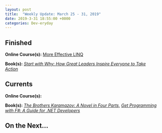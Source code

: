 ```yaml
---
layout: post
title:  "Weekly Update: March 25 - 31, 2019"
date: 2019-3-31 18:55:00 +0000
categories: Dev-eryday
---
```




## Finished

**Online Course(s):** [More Effective LINQ][linq]

**Book(s):** *[Start with Why: How Great Leaders Inspire Everyone to Take Action][why]*

## Currents

**Online Course(s):** 

**Book(s):** *[The Brothers Karamazov: A Novel in Four Parts][brk]*, *[Get Programming with F#: A Guide for .NET Developers][fs]*

## On the Next...




[brk]: https://www.amazon.com/Brothers-Karamazov-Novel-Parts-Epilogue-ebook/dp/B004ZM10OE/
[core]: https://app.pluralsight.com/library/courses/understanding-aspdotnet-core-2x/table-of-contents
[po]: https://www.amazon.com/dp/B005TKC2CA
[doc]: https://app.pluralsight.com/library/courses/aspdotnet-core-api-openapi-swagger/table-of-contents
[pop]: https://www.amazon.com/Programming-Purpose-Essays-Software-Design/dp/0137213743/
[di]: https://app.pluralsight.com/library/courses/aspdotnet-core-dependency-injection/table-of-contents
[fs]: https://www.amazon.com/Get-Programming-guide-NET-developers/dp/1617293997/
[depn]: https://app.pluralsight.com/library/courses/using-dependency-injection-on-ramp/table-of-contents
[dip]: https://www.amazon.com/Dependency-Injection-Principles-Practices-Patterns/dp/161729473X/
[why]: https://www.amazon.com/Start-Why-Leaders-Inspire-Everyone/dp/1591846447/
[linq]: https://app.pluralsight.com/library/courses/linq-more-effective/table-of-contents
[bq]: https://www.calfussman.com/podcasts/2019/3/12/simon-sinek-the-infinite-game
[ig]: https://www.amazon.com/Infinite-Game-Simon-Sinek/dp/073521350X/